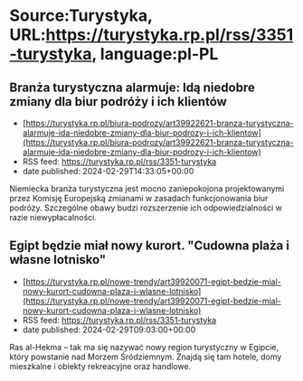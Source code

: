 # Source:Turystyka, URL:https://turystyka.rp.pl/rss/3351-turystyka, language:pl-PL

## Branża turystyczna alarmuje: Idą niedobre zmiany dla biur podróży i ich klientów
 - [https://turystyka.rp.pl/biura-podrozy/art39922621-branza-turystyczna-alarmuje-ida-niedobre-zmiany-dla-biur-podrozy-i-ich-klientow](https://turystyka.rp.pl/biura-podrozy/art39922621-branza-turystyczna-alarmuje-ida-niedobre-zmiany-dla-biur-podrozy-i-ich-klientow)
 - RSS feed: https://turystyka.rp.pl/rss/3351-turystyka
 - date published: 2024-02-29T14:33:05+00:00

Niemiecka branża turystyczna jest mocno zaniepokojona projektowanymi przez Komisję Europejską zmianami w zasadach funkcjonowania biur podróży. Szczególne obawy budzi rozszerzenie ich odpowiedzialności w razie niewypłacalności.

## Egipt będzie miał nowy kurort. "Cudowna plaża i własne lotnisko"
 - [https://turystyka.rp.pl/nowe-trendy/art39920071-egipt-bedzie-mial-nowy-kurort-cudowna-plaza-i-wlasne-lotnisko](https://turystyka.rp.pl/nowe-trendy/art39920071-egipt-bedzie-mial-nowy-kurort-cudowna-plaza-i-wlasne-lotnisko)
 - RSS feed: https://turystyka.rp.pl/rss/3351-turystyka
 - date published: 2024-02-29T09:03:00+00:00

Ras al-Hekma – tak ma się nazywać nowy region turystyczny w Egipcie, który powstanie nad Morzem Śródziemnym. Znajdą się tam hotele, domy mieszkalne i obiekty rekreacyjne oraz handlowe.

